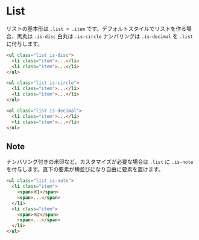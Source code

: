 # List

リストの基本形は `.list > .item` です。デフォルトスタイルでリストを作る場合、黒丸は `.is-disc` 白丸は `.is-circle` ナンバリングは `.is-decimal` を `.list` に付与します。

<demo-list demo="basic"/>

```html
<ul class="list is-disc">
  <li class="item">...</li>
  <li class="item">...</li>
</ul>

<ul class="list is-circle">
  <li class="item">...</li>
  <li class="item">...</li>
</ul>

<ol class="list is-decimal">
  <li class="item">...</li>
  <li class="item">...</li>
</ol>
```

## Note

ナンバリング付きの米印など、カスタマイズが必要な場合は `.list` に `.is-note` を付与します。直下の要素が横並びになり自由に要素を置けます。

<demo-list demo="note"/>

```html
<ul class="list is-note">
  <li class="item">
    <span>※1</span>
    <span>...</span>
  </li>
  <li class="item">
    <span>※2</span>
    <span>...</span>
  </li>
</ul>
```
